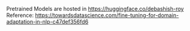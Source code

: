 Pretrained Models are hosted in https://huggingface.co/debashish-roy
Reference: https://towardsdatascience.com/fine-tuning-for-domain-adaptation-in-nlp-c47def356fd6
